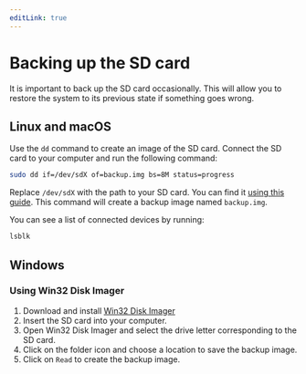 ```yaml
---
editLink: true
---
```


# Backing up the SD card

It is important to back up the SD card occasionally. This will allow you to restore the system to its previous state if something goes wrong.

## Linux and macOS
Use the `dd` command to create an image of the SD card. Connect the SD card to your computer and run the following command:

```bash
sudo dd if=/dev/sdX of=backup.img bs=8M status=progress
```

Replace `/dev/sdX` with the path to your SD card. You can find it [using this guide](/terminal/lsblk.md). This command will create a backup image named `backup.img`.

You can see a list of connected devices by running:

```bash
lsblk
```

## Windows

### Using Win32 Disk Imager
1. Download and install [Win32 Disk Imager](https://sourceforge.net/projects/win32diskimager/)
2. Insert the SD card into your computer.
3. Open Win32 Disk Imager and select the drive letter corresponding to the SD card.
4. Click on the folder icon and choose a location to save the backup image.
5. Click on `Read` to create the backup image.
